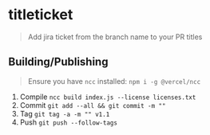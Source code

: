 # titleticket

> Add jira ticket from the branch name to your PR titles

## Building/Publishing

> Ensure you have `ncc` installed: `npm i -g @vercel/ncc`

1. Compile `ncc build index.js --license licenses.txt`
1. Commit `git add --all && git commit -m ""`
1. Tag `git tag -a -m "" v1.1`
1. Push `git push --follow-tags`